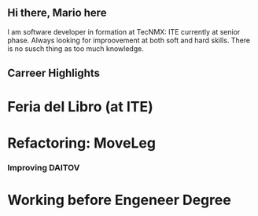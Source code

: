 ## Hi there, Mario here
I am software developer in formation at TecNMX: ITE currently at senior phase. Always looking for improovement at both soft and hard skills. There is no susch thing as too much knowledge.

## Carreer Highlights

# Feria del Libro (at ITE)
# Refactoring: MoveLeg
### Improving DAITOV
# Working before Engeneer Degree
<!--
**netrix4/netrix4** is a ✨ _special_ ✨ repository because its `README.md` (this file) appears on your GitHub profile.

Here are some ideas to get you started:

- 🔭 I’m currently working on ...
- 🌱 I’m currently learning ...
- 👯 I’m looking to collaborate on ...
- 🤔 I’m looking for help with ...
- 💬 Ask me about ...
- 📫 How to reach me: ...
- 😄 Pronouns: ...
- ⚡ Fun fact: ...
-->
